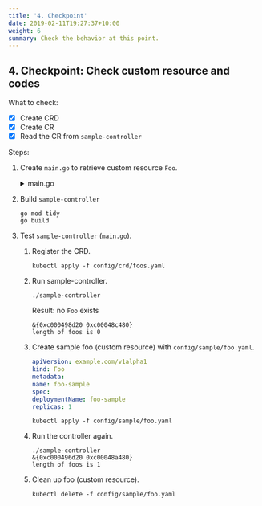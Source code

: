 ```yaml
---
title: '4. Checkpoint'
date: 2019-02-11T19:27:37+10:00
weight: 6
summary: Check the behavior at this point.
---
```


## 4. Checkpoint: Check custom resource and codes

What to check:
- [x] Create CRD
- [x] Create CR
- [x] Read the CR from `sample-controller`

Steps:

1. Create `main.go` to retrieve custom resource `Foo`.

    <details><summary>main.go</summary>

    ```go
    package main

    import (
        "context"
        "flag"
        "fmt"
        "log"
        "path/filepath"

        "k8s.io/client-go/tools/clientcmd"
        "k8s.io/client-go/util/homedir"

        client "github.com/nakamasato/sample-controller/pkg/client/clientset/versioned"
        metav1 "k8s.io/apimachinery/pkg/apis/meta/v1"
    )

    func main() {
        var kubeconfig *string

        if home := homedir.HomeDir(); home != "" {
            kubeconfig = flag.String("kubeconfig", filepath.Join(home, ".kube", "config"), "(optional)")
        } else {
            kubeconfig = flag.String("kubeconfig", "", "absolute path to kubeconfig file")
        }
        flag.Parse()

        config, err := clientcmd.BuildConfigFromFlags("", *kubeconfig)
        if err != nil {
            log.Printf("Building config from flags, %s", err.Error())
        }

        clientset, err := client.NewForConfig(config)
        if err != nil {
            log.Printf("getting client set %s\n", err.Error())
        }
        fmt.Println(clientset)

        foos, err := clientset.ExampleV1alpha1().Foos("").List(context.Background(), metav1.ListOptions{})
        if err != nil {
            log.Printf("listing foos %s\n", err.Error())
        }
        fmt.Printf("length of foos is %d\n", len(foos.Items))
    }
    ```

    </details>

1. Build `sample-controller`

    ```
    go mod tidy
    go build
    ```

1. Test `sample-controller` (`main.go`).

    1. Register the CRD.

        ```
        kubectl apply -f config/crd/foos.yaml
        ```
    1. Run sample-controller.

        ```
        ./sample-controller
        ```

        Result: no `Foo` exists

        ```
        &{0xc000498d20 0xc00048c480}
        length of foos is 0
        ```

    1. Create sample foo (custom resource) with `config/sample/foo.yaml`.

        ```yaml
        apiVersion: example.com/v1alpha1
        kind: Foo
        metadata:
        name: foo-sample
        spec:
        deploymentName: foo-sample
        replicas: 1
        ```

        ```
        kubectl apply -f config/sample/foo.yaml
        ```

    1. Run the controller again.

        ```
        ./sample-controller
        &{0xc000496d20 0xc00048a480}
        length of foos is 1
        ```

    1. Clean up foo (custom resource).

        ```
        kubectl delete -f config/sample/foo.yaml
        ```
